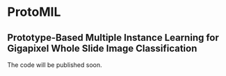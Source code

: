 # ProtoMIL
## Prototype-Based Multiple Instance Learning for Gigapixel Whole Slide Image Classification

The code will be published soon.
